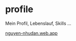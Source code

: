 # profile
Mein Profil, Lebenslauf, Skills ...


[nguyen-nhudan.web.app](https://nguyen-nhudan.web.app/)

